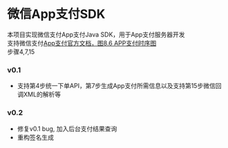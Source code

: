 # 微信App支付SDK
本项目实现微信支付App支付Java SDK，用于App支付服务器开发       
支持微信支付[App支付官方文档，图8.6 APP支付时序图](https://pay.weixin.qq.com/wiki/doc/api/app/app.php?chapter=8_3)  
步骤4,7,15  

### v0.1 
* 支持第4步统一下单API，第7步生成App支付所需信息以及支持第15步微信回调XML的解析等   

### v0.2 
* 修复v0.1 bug, 加入后台支付结果查询
* 重构签名生成  



